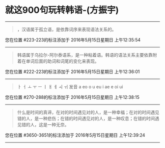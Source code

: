 # 就这900句玩转韩语-(方振宇)

---

> ，汉语属于孤立语，是依靠词序来表现语法关系的。

您在位置 #223-223的标注添加于 2016年5月15日星期日 上午12:35:54

---

> 韩语属于乌拉尔-阿尔泰语系，是一种粘着语。韩语的语法关系主要依靠附着在单词后面的助词和词尾的变化来表现。

您在位置 #222-223的标注添加于 2016年5月15日星期日 上午12:36:01

---

> ㅏ ㅓ ㅗ ㅜ ㅡ ㅣ ㅐ ㅔ ㅚ ㅟ 发音 a eo o u eu i ae e oi ui

您在位置 #270-288的标注添加于 2016年5月15日星期日 上午12:38:15

---

> 什么是时间的真谛，在对的时间遇见对的人，是一种幸福；在对的时间遇见错的人，是一种悲伤；在错的时间遇见对的人，是一种叹息；在错的时间遇见错的人，这是一种无奈。

您在位置 #3650-3651的标注添加于 2016年5月15日星期日 上午12:39:24

---

